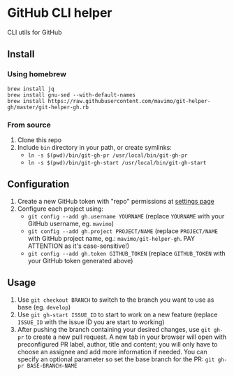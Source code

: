# GitHub CLI helper

CLI utils for GitHub

## Install

### Using homebrew

```
brew install jq
brew install gnu-sed --with-default-names
brew install https://raw.githubusercontent.com/mavimo/git-helper-gh/master/git-helper-gh.rb
```

### From source

1. Clone this repo
1. Include `bin` directory in your path, or create symlinks:
    - `ln -s $(pwd)/bin/git-gh-pr /usr/local/bin/git-gh-pr`
    - `ln -s $(pwd)/bin/git-gh-start /usr/local/bin/git-gh-start`

## Configuration

1. Create a new GitHub token with "repo" permissions at [settings page](https://github.com/settings/tokens)
1. Configure each project using:
    - `git config --add gh.username YOURNAME` (replace `YOURNAME` with your GitHub username, eg. `mavimo`)
    - `git config --add gh.project PROJECT/NAME` (replace `PROJECT/NAME` with GitHub project name, eg.: `mavimo/git-helper-gh`. PAY ATTENTION as it's case-sensitive!)
    - `git config --add gh.token GITHUB_TOKEN` (replace `GITHUB_TOKEN` with your GitHub token generated above)

## Usage

1. Use `git checkout BRANCH` to switch to the branch you want to use as base (eg. `develop`)
1. Use `git gh-start ISSUE_ID` to start to work on a new feature (replace `ISSUE_ID` with the issue ID you are start to working)
1. After pushing the branch containing your desired changes, use `git gh-pr` to create a new pull request. A new tab in your browser will open with preconfigured PR label, author, title and content; you will only have to choose an assignee and add more information if needed.
You can specify an optional parameter so set the base branch for the PR: `git gh-pr BASE-BRANCH-NAME`
